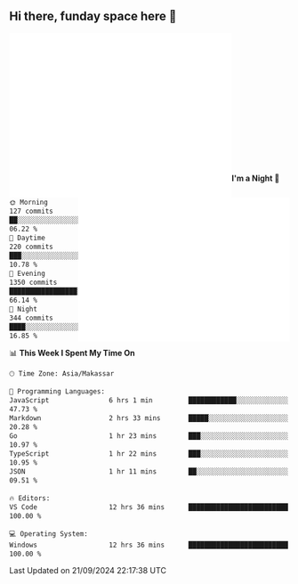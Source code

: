 ## Hi there, funday space here 🚀

<img align="left" width="400" alt="🌞" src="https://raw.githubusercontent.com/fhasnur/fhasnur/master/general.svg?token=ATQS65TR7ETTG5RLJUDIDBLBN34HE">
<img align="right" width="380" alt="🌞" src="https://raw.githubusercontent.com/fhasnur/fhasnur/master/statistics.svg?token=ATQS65TR7ETTG5RLJUDIDBLBN34HE">

<br><br><br><br><br><br><br><br><br><br><br><br><br><br>

<!--START_SECTION:waka-->
**I'm a Night 🦉** 

```text
🌞 Morning                127 commits         ██░░░░░░░░░░░░░░░░░░░░░░░   06.22 % 
🌆 Daytime                220 commits         ███░░░░░░░░░░░░░░░░░░░░░░   10.78 % 
🌃 Evening                1350 commits        █████████████████░░░░░░░░   66.14 % 
🌙 Night                  344 commits         ████░░░░░░░░░░░░░░░░░░░░░   16.85 % 
```


📊 **This Week I Spent My Time On** 

```text
🕑︎ Time Zone: Asia/Makassar

💬 Programming Languages: 
JavaScript               6 hrs 1 min         ████████████░░░░░░░░░░░░░   47.73 % 
Markdown                 2 hrs 33 mins       █████░░░░░░░░░░░░░░░░░░░░   20.28 % 
Go                       1 hr 23 mins        ███░░░░░░░░░░░░░░░░░░░░░░   10.97 % 
TypeScript               1 hr 22 mins        ███░░░░░░░░░░░░░░░░░░░░░░   10.95 % 
JSON                     1 hr 11 mins        ██░░░░░░░░░░░░░░░░░░░░░░░   09.51 % 

🔥 Editors: 
VS Code                  12 hrs 36 mins      █████████████████████████   100.00 % 

💻 Operating System: 
Windows                  12 hrs 36 mins      █████████████████████████   100.00 % 
```


 Last Updated on 21/09/2024 22:17:38 UTC
<!--END_SECTION:waka-->
